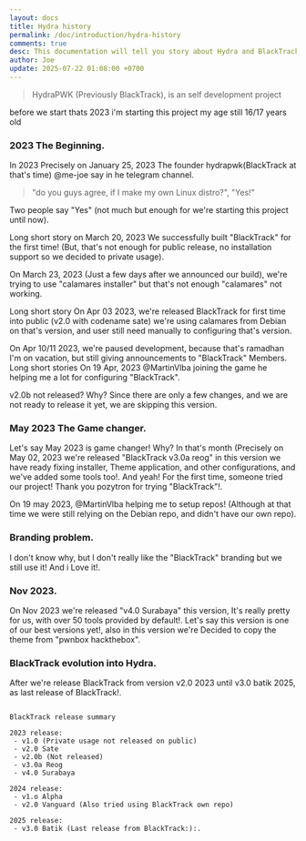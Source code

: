```yaml
---
layout: docs
title: Hydra history
permalink: /doc/introduction/hydra-history
comments: true
desc: This documentation will tell you story about Hydra and BlackTrack.
author: Joe
update: 2025-07-22 01:08:00 +0700
---
```


> HydraPWK (Previously BlackTrack), is an self development project

before we start thats 2023 i'm starting this project my age still 16/17 years old

### 2023 The Beginning.

In 2023 Precisely on January 25, 2023 The founder hydrapwk(BlackTrack at that's time) @me-joe say in he telegram channel.

> "do you guys agree, if I make my own Linux distro?", "Yes!"

Two people say "Yes" (not much but enough for we're starting this project until now).



Long short story on March 20, 2023 We successfully built "BlackTrack" for the first time! (But, that's not enough for public release, no installation support so we decided to private usage).


On March 23, 2023 (Just a few days after we announced our build), we're trying to use "calamares installer" but that's not enough "calamares" not working.


Long short story On Apr 03 2023, we're released BlackTrack for first time into public (v2.0 with codename sate) we're using calamares from Debian on that's version, and user still need manually to configuring that's version.

On Apr 10/11 2023, we're paused development, because that's ramadhan I'm on vacation, but still giving announcements to "BlackTrack" Members.
Long short stories On 19 Apr, 2023 @MartinVlba joining the game he helping me a lot for configuring "BlackTrack".

v2.0b not released? Why? Since there are only a few changes, and we are not ready to release it yet, we are skipping this version.

### May 2023 The Game changer.
Let's say May 2023 is game changer! Why? In that's month (Precisely on May 02, 2023 we're released "BlackTrack v3.0a reog" in this version we have ready fixing installer, Theme application, and other configurations, and we've added some tools too!.
And yeah! For the first time, someone tried our project! Thank you pozytron for trying "BlackTrack"!.

On 19 may 2023, @MartinVlba helping me to setup repos! (Although at that time we were still relying on the Debian repo, and didn't have our own repo).

### Branding problem.
I don't know why, but I don't really like the "BlackTrack" branding but we still use it! And i Love it!.

### Nov 2023.
On Nov 2023 we're released "v4.0 Surabaya" this version, It's really pretty for us, with over 50 tools provided by default!. Let's say this version is one of our best versions yet!, also in this version we're Decided to copy the theme from "pwnbox hackthebox".

### BlackTrack evolution into Hydra.
After we're release BlackTrack from version v2.0 2023 until v3.0 batik 2025, as last release of BlackTrack!.

```

BlackTrack release summary

2023 release:
 - v1.0 (Private usage not released on public)
 - v2.0 Sate
 - v2.0b (Not released)
 - v3.0a Reog
 - v4.0 Surabaya

2024 release:
 - v1.o Alpha
 - v2.0 Vanguard (Also tried using BlackTrack own repo)

2025 release:
 - v3.0 Batik (Last release from BlackTrack:):.

```



